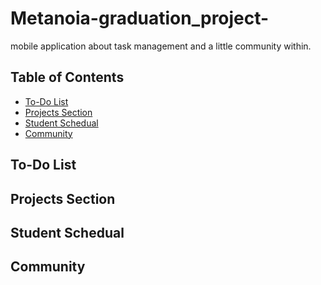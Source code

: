 # Metanoia-graduation_project-
mobile application about task management and a little community within. 

## Table of Contents

- [To-Do List](#to-do-list)
- [Projects Section](#Projects_Section)
- [Student Schedual](#Student_Schedual)
- [Community](#Community)

## To-Do List
<a name="to-do-list"></a>

## Projects Section
<a name="Projects_Sectiont"></a>

## Student Schedual
<a name="Student_Schedual"></a>

## Community
<a name="Community"></a>

